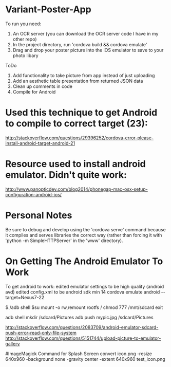 # Variant-Poster-App

To run you need:
1. An OCR server (you can download the OCR server code I have in my other repo)
2. In the project directory, run 'cordova build && cordova emulate'
3. Drag and drop your poster picture into the iOS emulator to save to your photo libary


ToDo

1. Add functionality to take picture from app instead of just uploading
2. Add an aesthetic table presentation from returned JSON data
3. Clean up comments in code
4. Compile for Android

# Used this technique to get Android to compile to correct target (23):
http://stackoverflow.com/questions/29396252/cordova-error-please-install-android-target-android-21

# Resource used to install android emulator. Didn't quite work:
http://www.panopticdev.com/blog2014/phonegap-mac-osx-setup-configuration-android-ios/

# Personal Notes
Be sure to debug and develop using the 'cordova serve' command because it compiles and serves libraries the correct way (rather than forcing it with 'python -m SimpleHTTPServer' in the 'www' directory).

# On Getting The Android Emulator To Work
To get android to work:
edited emulator settings to be high quality (android avd)
edited config.xml to be android sdk min 14
cordova emulate android --target=Nexus7-22

$./adb shell
$su
mount -o rw,remount rootfs /
chmod 777 /mnt/sdcard
exit

adb shell mkdir /sdcard/Pictures
adb push mypic.jpg /sdcard/Pictures

http://stackoverflow.com/questions/2083709/android-emulator-sdcard-push-error-read-only-file-system
http://stackoverflow.com/questions/5151744/upload-picture-to-emulator-gallery


#ImageMagick Command for Splash Screen
convert icon.png -resize 640x960 -background none -gravity center -extent 640x960 test_icon.png

